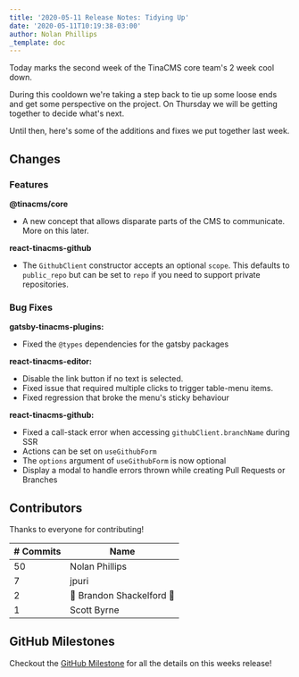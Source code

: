 ```yaml
---
title: '2020-05-11 Release Notes: Tidying Up'
date: '2020-05-11T10:19:38-03:00'
author: Nolan Phillips
_template: doc
---
```


Today marks the second week of the TinaCMS core team's 2 week cool down.

During this cooldown we're taking a step back to tie up some loose ends and get some perspective on the project. On Thursday we will be getting together to decide what's next.

Until then, here's some of the additions and fixes we put together last week.

## Changes

### Features

**@tinacms/core**

- A new concept that allows disparate parts of the CMS to communicate. More on this later.

**react-tinacms-github**

- The `GithubClient` constructor accepts an optional `scope`. This defaults to `public_repo` but can be set to `repo` if you need to support private repositories.

### Bug Fixes

**gatsby-tinacms-plugins:**

- Fixed the `@types` dependencies for the gatsby packages

**react-tinacms-editor:**

- Disable the link button if no text is selected.
- Fixed issue that required multiple clicks to trigger table-menu items.
- Fixed regression that broke the menu's sticky behaviour

**react-tinacms-github:**

- Fixed a call-stack error when accessing `githubClient.branchName` during SSR
- Actions can be set on `useGithubForm`
- The `options` argument of `useGithubForm` is now optional
- Display a modal to handle errors thrown while creating Pull Requests or Branches

## Contributors

Thanks to everyone for contributing!

| # Commits | Name                      |
| --------- | ------------------------- |
| 50        | Nolan Phillips            |
| 7         | jpuri                     |
| 2         | 🎉 Brandon Shackelford 🎉 |
| 1         | Scott Byrne               |

## GitHub Milestones

Checkout the [GitHub Milestone](https://github.com/tinacms/tinacms/milestone/22?closed=1) for all the details on this weeks release!
